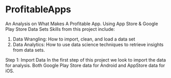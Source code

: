 # ProfitableApps
An Analysis on What Makes A Profitable App. Using App Store & Google Play Store Data Sets
Skills from this project include:
1. Data Wrangling: How to import, clean, and load a data set
2. Data Analytics: How to use data science techniques to retrieve insights from data sets. 

Step 1: Import Data
In the first step of this project we look to import the data for analysis. Both Google Play Store data for Android and AppStore data for iOS.
